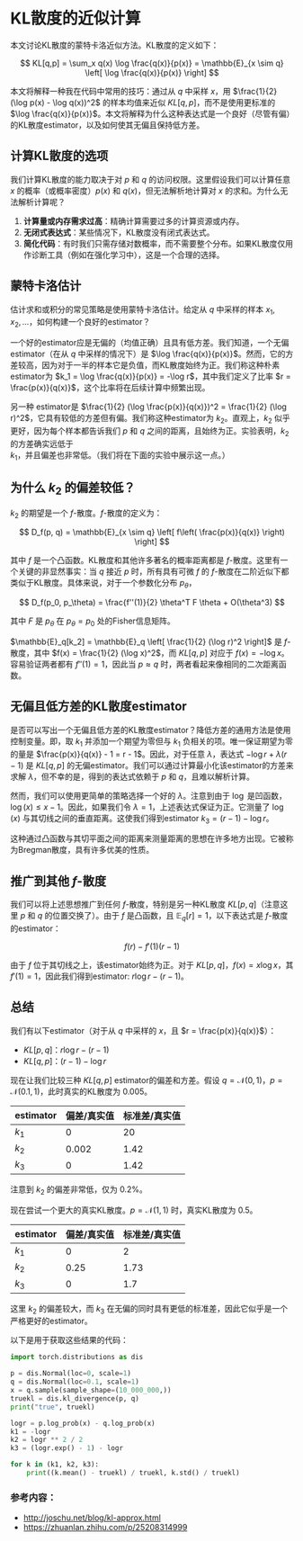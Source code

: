 # KL散度的近似计算

本文讨论KL散度的蒙特卡洛近似方法。KL散度的定义如下：

$$
KL[q,p] = \sum_x q(x) \log \frac{q(x)}{p(x)} = \mathbb{E}_{x \sim q} \left[ \log \frac{q(x)}{p(x)} \right]
$$

本文将解释一种我在代码中常用的技巧：通过从 $q$ 中采样 $x$，用 $\frac{1}{2} (\log p(x) - \log q(x))^2$ 的样本均值来近似 $KL[q,p]$，而不是使用更标准的 $\log \frac{q(x)}{p(x)}$。本文将解释为什么这种表达式是一个良好（尽管有偏）的KL散度estimator，以及如何使其无偏且保持低方差。

## 计算KL散度的选项

我们计算KL散度的能力取决于对 $p$ 和 $q$ 的访问权限。这里假设我们可以计算任意 $x$ 的概率（或概率密度）$p(x)$ 和 $q(x)$，但无法解析地计算对 $x$ 的求和。为什么无法解析计算呢？

1. **计算量或内存需求过高**：精确计算需要过多的计算资源或内存。
2. **无闭式表达式**：某些情况下，KL散度没有闭式表达式。
3. **简化代码**：有时我们只需存储对数概率，而不需要整个分布。如果KL散度仅用作诊断工具（例如在强化学习中），这是一个合理的选择。

## 蒙特卡洛估计

估计求和或积分的常见策略是使用蒙特卡洛估计。给定从 $q$ 中采样的样本 $x_1, x_2, \dots$，如何构建一个良好的estimator？

一个好的estimator应是无偏的（均值正确）且具有低方差。我们知道，一个无偏estimator（在从 $q$ 中采样的情况下）是 $\log \frac{q(x)}{p(x)}$。然而，它的方差较高，因为对于一半的样本它是负值，而KL散度始终为正。我们称这种朴素estimator为 $k_1 = \log \frac{q(x)}{p(x)} = -\log r$，其中我们定义了比率 $r = \frac{p(x)}{q(x)}$，这个比率将在后续计算中频繁出现。

另一种 estimator是 $\frac{1}{2} (\log \frac{p(x)}{q(x)})^2 = \frac{1}{2} (\log r)^2$，它具有较低的方差但有偏。我们称这种estimator为 $k_2$。直观上，$k_2$ 似乎更好，因为每个样本都告诉我们 $p$ 和 $q$ 之间的距离，且始终为正。实验表明，$k_2$ 的方差确实远低于 $k_1$，并且偏差也非常低。（我们将在下面的实验中展示这一点。）

## 为什么 $k_2$ 的偏差较低？

$k_2$ 的期望是一个 $f$-散度。$f$-散度的定义为：

$$
D_f(p, q) = \mathbb{E}_{x \sim q} \left[ f\left( \frac{p(x)}{q(x)} \right) \right]
$$

其中 $f$ 是一个凸函数。KL散度和其他许多著名的概率距离都是 $f$-散度。这里有一个关键的非显然事实：当 $q$ 接近 $p$ 时，所有具有可微 $f$ 的 $f$-散度在二阶近似下都类似于KL散度。具体来说，对于一个参数化分布 $p_\theta$，

$$
D_f(p_0, p_\theta) = \frac{f''(1)}{2} \theta^T F \theta + O(\theta^3)
$$

其中 $F$ 是 $p_\theta$ 在 $p_\theta = p_0$ 处的Fisher信息矩阵。

$\mathbb{E}_q[k_2] = \mathbb{E}_q \left[ \frac{1}{2} (\log r)^2 \right]$ 是 $f$-散度，其中 $f(x) = \frac{1}{2} (\log x)^2$，而 $KL[q,p]$ 对应于 $f(x) = -\log x$。容易验证两者都有 $f''(1) = 1$，因此当 $p \approx q$ 时，两者看起来像相同的二次距离函数。

## 无偏且低方差的KL散度estimator

是否可以写出一个无偏且低方差的KL散度estimator？降低方差的通用方法是使用控制变量。即，取 $k_1$ 并添加一个期望为零但与 $k_1$ 负相关的项。唯一保证期望为零的量是 $\frac{p(x)}{q(x)} - 1 = r - 1$。因此，对于任意 $\lambda$，表达式 $-\log r + \lambda (r - 1)$ 是 $KL[q,p]$ 的无偏estimator。我们可以通过计算最小化该estimator的方差来求解 $\lambda$，但不幸的是，得到的表达式依赖于 $p$ 和 $q$，且难以解析计算。

然而，我们可以使用更简单的策略选择一个好的 $\lambda$。注意到由于 $\log$ 是凹函数，$\log(x) \leq x - 1$。因此，如果我们令 $\lambda = 1$，上述表达式保证为正。它测量了 $\log(x)$ 与其切线之间的垂直距离。这使我们得到estimator $k_3 = (r - 1) - \log r$。

这种通过凸函数与其切平面之间的距离来测量距离的思想在许多地方出现。它被称为Bregman散度，具有许多优美的性质。

## 推广到其他 $f$-散度

我们可以将上述思想推广到任何 $f$-散度，特别是另一种KL散度 $KL[p,q]$（注意这里 $p$ 和 $q$ 的位置交换了）。由于 $f$ 是凸函数，且 $\mathbb{E}_q[r] = 1$，以下表达式是 $f$-散度的estimator：

$$
f(r) - f'(1)(r - 1)
$$

由于 $f$ 位于其切线之上，该estimator始终为正。对于 $KL[p,q]$，$f(x) = x \log x$，其 $f'(1) = 1$，因此我们得到estimator:  $r \log r - (r - 1)$。

## 总结

我们有以下estimator（对于从 $q$ 中采样的 $x$，且 $r = \frac{p(x)}{q(x)}$）：

- $KL[p,q]$：$r \log r - (r - 1)$
- $KL[q,p]$：$(r - 1) - \log r$

现在让我们比较三种 $KL[q,p]$ estimator的偏差和方差。假设 $q = \mathcal{N}(0, 1)$，$p = \mathcal{N}(0.1, 1)$，此时真实的KL散度为 $0.005$。

| estimator | 偏差/真实值 | 标准差/真实值 |
| --------- | ------ | ------- |
| $k_1$     | 0      | 20      |
| $k_2$     | 0.002  | 1.42    |
| $k_3$     | 0      | 1.42    |

注意到 $k_2$ 的偏差非常低，仅为 $0.2\%$。

现在尝试一个更大的真实KL散度。$p = \mathcal{N}(1, 1)$ 时，真实KL散度为 $0.5$。

| estimator | 偏差/真实值 | 标准差/真实值 |
| --------- | ------ | ------- |
| $k_1$     | 0      | 2       |
| $k_2$     | 0.25   | 1.73    |
| $k_3$     | 0      | 1.7     |

这里 $k_2$ 的偏差较大，而 $k_3$ 在无偏的同时具有更低的标准差，因此它似乎是一个严格更好的estimator。

以下是用于获取这些结果的代码：

```python
import torch.distributions as dis

p = dis.Normal(loc=0, scale=1)
q = dis.Normal(loc=0.1, scale=1)
x = q.sample(sample_shape=(10_000_000,))
truekl = dis.kl_divergence(p, q)
print("true", truekl)

logr = p.log_prob(x) - q.log_prob(x)
k1 = -logr
k2 = logr ** 2 / 2
k3 = (logr.exp() - 1) - logr

for k in (k1, k2, k3):
    print((k.mean() - truekl) / truekl, k.std() / truekl)
```

### 参考内容：

- http://joschu.net/blog/kl-approx.html
- https://zhuanlan.zhihu.com/p/25208314999
